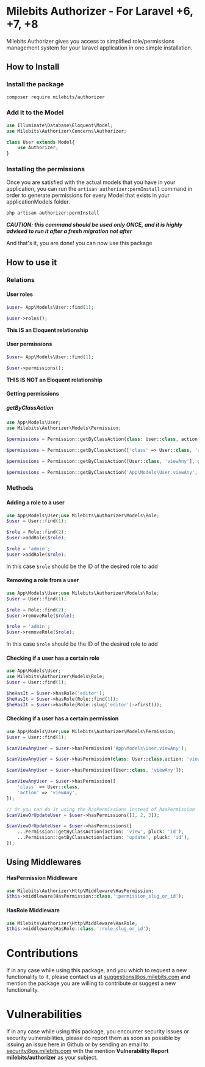 # Milebits Authorizer - For Laravel +6, +7, +8

Milebits Authorizer gives you access to simplified role/permissions management system for your laravel application in
one simple installation.

## How to Install

### Install the package

```bash
composer require milebits/authorizer
```

### Add it to the Model

```php
use Illuminate\Database\Eloquent\Model;
use Milebits\Authorizer\Concerns\Authorizer;

class User extends Model{
    use Authorizer;
}
```

### Installing the permissions

Once you are satisfied with the actual models that you have in your application, you can run
the ```artisan authorizer:permInstall``` command in order to generate permissions for every Model that exists in your
applicationModels folder.

```bash
php artisan authorizer:permInstall
```

_**CAUTION: this command should be used only ONCE, and it is highly advised to run it after a fresh migration not
after**_

And that's it, you are done! you can now use this package

## How to use it

### Relations

#### User roles

```php
$user= App\Models\User::find(1);

$user->roles();
```
**This IS an Eloquent relationship**
#### User permissions
```php
$user= App\Models\User::find(1);

$user->permissions();
```
**THIS IS NOT an Eloquent relationship**
#### Getting permissions
##### getByClassAction
```php
use App\Models\User;
use Milebits\Authorizer\Models\Permission;

$permissions = Permission::getByClassAction(class: User::class, action: 'viewAny', getCollection: true);

$permissions = Permission::getByClassAction(['class' => User::class, 'action'=> 'viewAny'], getCollection: true);

$permissions = Permission::getByClassAction([User::class, 'viewAny'], getCollection: true);

$permissions = Permission::getByClassAction('App\Models\User.viewAny', getCollection: true);
```

### Methods

#### Adding a role to a user

```php
use App\Models\User;use Milebits\Authorizer\Models\Role;
$user = User::find(1);

$role = Role::find(2);
$user->addRole($role);

$role = 'admin';
$user->addRole($role);
```

In this case `$role` should be the ID of the desired role to add

#### Removing a role from a user

```php
use App\Models\User;use Milebits\Authorizer\Models\Role;
$user = User::find(1);

$role = Role::find(2);
$user->removeRole($role);

$role = 'admin';
$user->removeRole($role);
```

In this case `$role` should be the ID of the desired role to add

#### Checking if a user has a certain role

```php
use App\Models\User;
use Milebits\Authorizer\Models\Role;
$user = User::find(1);

$heHasIt = $user->hasRole('editor');
$heHasIt = $user->hasRole(Role::find(1));
$heHasIt = $user->hasRole(Role::slug('editor')->first());
```

#### Checking if a user has a certain permission

```php
use App\Models\User;use Milebits\Authorizer\Models\Permission;
$user = User::find(1);

$canViewAnyUser = $user->hasPermission('App\Models\User.viewAny');

$canViewAnyUser = $user->hasPermission(class: User::class,action: 'viewAny');

$canViewAnyUser = $user->hasPermission([User::class, 'viewAny']);

$canViewAnyUser = $user->hasPermission([
    'class' => User::class,
    'action' => 'viewAny',
]);

// Or you can do it using the hasPermissions instead of hasPermission
$canViewOrUpdateUser = $user->hasPermissions([1, 2, 3]);

$canViewOrUpdateUser = $user->hasPermissions([
    ...Permission::getByClassAction(action: 'view', pluck: 'id'),
    ...Permission::getByClassAction(action: 'update', pluck: 'id'),
]);
```

## Using Middlewares

#### HasPermission Middleware

```php
use Milebits\Authorizer\Http\Middleware\HasPermission;
$this->middleware(HasPermission::class.':permission_slug_or_id');
```

#### HasRole Middleware

```php
use Milebits\Authorizer\Http\Middleware\HasRole;
$this->middleware(HasRole::class.':role_slug_or_id');
```

# Contributions

If in any case while using this package, and you which to request a new functionality to it, please contact us at
suggestions@os.milebits.com and mention the package you are willing to contribute or suggest a new functionality.

# Vulnerabilities

If in any case while using this package, you encounter security issues or security vulnerabilities, please do report
them as soon as possible by issuing an issue here in Github or by sending an email to security@os.milebits.com with the
mention **Vulnerability Report milebits/authorizer** as your subject.
